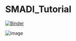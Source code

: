 # SMADI_Tutorial

[![Binder](https://mybinder.org/badge_logo.svg)](https://mybinder.org/v2/gh/MuhammedM294/SMADI_Tutorial/main?labpath=Tutorial.ipynb)


![image](https://github.com/MuhammedM294/SMADI_Tutorial/assets/89984604/42ac830c-de43-488d-8673-bd4c8ff6cb04)



